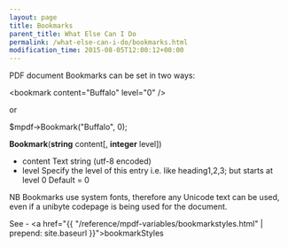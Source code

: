 ```yaml
---
layout: page
title: Bookmarks
parent_title: What Else Can I Do
permalink: /what-else-can-i-do/bookmarks.html
modification_time: 2015-08-05T12:00:12+00:00
---
```


PDF document Bookmarks can be set in two ways:

&lt;bookmark content="Buffalo" level="0" /&gt;

or

$mpdf-&gt;Bookmark("Buffalo", 0);

**Bookmark**(**string** content[, **integer** level])

- content Text string (utf-8 encoded)
- level Specify the level of this entry i.e. like heading1,2,3; but starts at level 0 Default = 0

NB Bookmarks use system fonts, therefore any Unicode text can be used, even if a unibyte codepage is being used for the document.

See - <a href="{{ "/reference/mpdf-variables/bookmarkstyles.html" | prepend: site.baseurl }}">bookmarkStyles</a>

